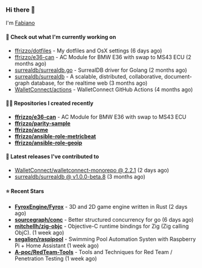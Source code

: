 ### Hi there 👋

I'm [Fabiano](https://ffrizzo.com)

#### 👷 Check out what I'm currently working on


- [ffrizzo/dotfiles](https://github.com/ffrizzo/dotfiles) - My dotfiles and OsX settings (6 days ago)
- [ffrizzo/e36-can](https://github.com/ffrizzo/e36-can) - AC Module for BMW E36 with swap to MS43 ECU (2 months ago)
- [surrealdb/surrealdb.go](https://github.com/surrealdb/surrealdb.go) - SurrealDB driver for Golang (2 months ago)
- [surrealdb/surrealdb](https://github.com/surrealdb/surrealdb) - A scalable, distributed, collaborative, document-graph database, for the realtime web (3 months ago)
- [WalletConnect/actions](https://github.com/WalletConnect/actions) - WalletConnect GitHub Actions (4 months ago)

#### 👨‍💻 Repositories I created recently
- **[ffrizzo/e36-can](https://github.com/ffrizzo/e36-can)** - AC Module for BMW E36 with swap to MS43 ECU
- **[ffrizzo/parity-sample](https://github.com/ffrizzo/parity-sample)**
- **[ffrizzo/acme](https://github.com/ffrizzo/acme)**
- **[ffrizzo/ansible-role-metricbeat](https://github.com/ffrizzo/ansible-role-metricbeat)**
- **[ffrizzo/ansible-role-geoip](https://github.com/ffrizzo/ansible-role-geoip)**

#### 🚀 Latest releases I've contributed to


- [WalletConnect/walletconnect-monorepo @ 2.2.1](https://github.com/WalletConnect/walletconnect-monorepo/releases/tag/2.2.1) (2 days ago)
- [surrealdb/surrealdb @ v1.0.0-beta.8](https://github.com/surrealdb/surrealdb/releases/tag/v1.0.0-beta.8) (3 months ago)

#### ⭐ Recent Stars


- **[FyroxEngine/Fyrox](https://github.com/FyroxEngine/Fyrox)** - 3D and 2D game engine written in Rust (2 days ago)
- **[sourcegraph/conc](https://github.com/sourcegraph/conc)** - Better structured concurrency for go (6 days ago)
- **[mitchellh/zig-objc](https://github.com/mitchellh/zig-objc)** - Objective-C runtime bindings for Zig (Zig calling ObjC). (1 week ago)
- **[segalion/raspipool](https://github.com/segalion/raspipool)** - Swimming Pool Automation Systen with Raspberry Pi &#43; Home Assistant (1 week ago)
- **[A-poc/RedTeam-Tools](https://github.com/A-poc/RedTeam-Tools)** - Tools and Techniques for Red Team / Penetration Testing (1 week ago)
